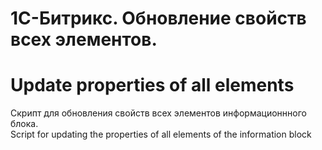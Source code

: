 # 1С-Битрикс. Обновление свойств всех элементов.
# Update properties of all elements
 Скрипт для обновления свойств всех элементов информационнного блока. </br>
 Script for updating the properties of all elements of the information block
